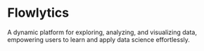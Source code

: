 # Flowlytics
A dynamic platform for exploring, analyzing, and visualizing data, empowering users to learn and apply data science effortlessly.
